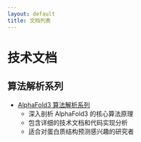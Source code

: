 ```yaml
---
layout: default
title: 文档列表
---
```

# 技术文档

## 算法解析系列
- [AlphaFold3 算法解析系列](./alphafold3-docs/index.html)
  - 深入剖析 AlphaFold3 的核心算法原理
  - 包含详细的技术文档和代码实现分析
  - 适合对蛋白质结构预测感兴趣的研究者
